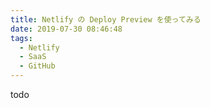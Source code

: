 ```yaml
---
title: Netlify の Deploy Preview を使ってみる
date: 2019-07-30 08:46:48
tags:
  - Netlify
  - SaaS
  - GitHub
---
```


todo
